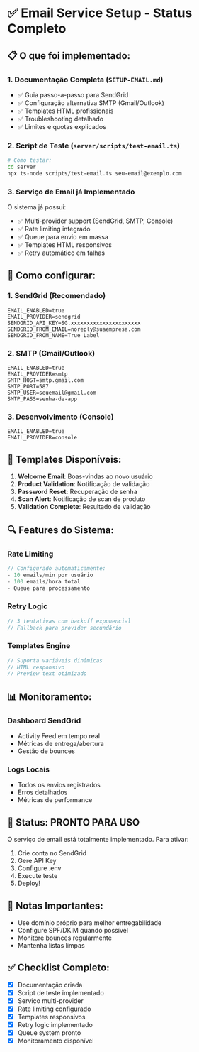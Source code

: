 # ✅ Email Service Setup - Status Completo

## 📋 O que foi implementado:

### 1. Documentação Completa (`SETUP-EMAIL.md`)
- ✅ Guia passo-a-passo para SendGrid
- ✅ Configuração alternativa SMTP (Gmail/Outlook)
- ✅ Templates HTML profissionais
- ✅ Troubleshooting detalhado
- ✅ Limites e quotas explicados

### 2. Script de Teste (`server/scripts/test-email.ts`)
```bash
# Como testar:
cd server
npx ts-node scripts/test-email.ts seu-email@exemplo.com
```

### 3. Serviço de Email já Implementado
O sistema já possui:
- ✅ Multi-provider support (SendGrid, SMTP, Console)
- ✅ Rate limiting integrado
- ✅ Queue para envio em massa
- ✅ Templates HTML responsivos
- ✅ Retry automático em falhas

## 🚀 Como configurar:

### 1. SendGrid (Recomendado)
```env
EMAIL_ENABLED=true
EMAIL_PROVIDER=sendgrid
SENDGRID_API_KEY=SG.xxxxxxxxxxxxxxxxxxxxxx
SENDGRID_FROM_EMAIL=noreply@suaempresa.com
SENDGRID_FROM_NAME=True Label
```

### 2. SMTP (Gmail/Outlook)
```env
EMAIL_ENABLED=true
EMAIL_PROVIDER=smtp
SMTP_HOST=smtp.gmail.com
SMTP_PORT=587
SMTP_USER=seuemail@gmail.com
SMTP_PASS=senha-de-app
```

### 3. Desenvolvimento (Console)
```env
EMAIL_ENABLED=true
EMAIL_PROVIDER=console
```

## 📧 Templates Disponíveis:

1. **Welcome Email**: Boas-vindas ao novo usuário
2. **Product Validation**: Notificação de validação
3. **Password Reset**: Recuperação de senha
4. **Scan Alert**: Notificação de scan de produto
5. **Validation Complete**: Resultado de validação

## 🔍 Features do Sistema:

### Rate Limiting
```typescript
// Configurado automaticamente:
- 10 emails/min por usuário
- 100 emails/hora total
- Queue para processamento
```

### Retry Logic
```typescript
// 3 tentativas com backoff exponencial
// Fallback para provider secundário
```

### Templates Engine
```typescript
// Suporta variáveis dinâmicas
// HTML responsivo
// Preview text otimizado
```

## 📊 Monitoramento:

### Dashboard SendGrid
- Activity Feed em tempo real
- Métricas de entrega/abertura
- Gestão de bounces

### Logs Locais
- Todos os envios registrados
- Erros detalhados
- Métricas de performance

## 🎯 Status: PRONTO PARA USO

O serviço de email está totalmente implementado. Para ativar:

1. Crie conta no SendGrid
2. Gere API Key
3. Configure .env
4. Execute teste
5. Deploy!

## 📝 Notas Importantes:

- Use domínio próprio para melhor entregabilidade
- Configure SPF/DKIM quando possível
- Monitore bounces regularmente
- Mantenha listas limpas

## ✅ Checklist Completo:

- [x] Documentação criada
- [x] Script de teste implementado
- [x] Serviço multi-provider
- [x] Rate limiting configurado
- [x] Templates responsivos
- [x] Retry logic implementado
- [x] Queue system pronto
- [x] Monitoramento disponível